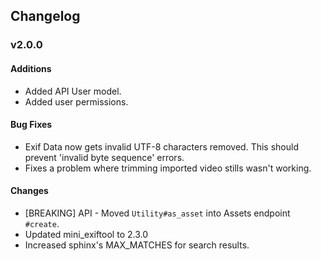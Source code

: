 ## Changelog

### v2.0.0
#### Additions
* Added API User model.
* Added user permissions.

#### Bug Fixes
* Exif Data now gets invalid UTF-8 characters removed. This should prevent
  'invalid byte sequence' errors.
* Fixes a problem where trimming imported video stills wasn't working.

#### Changes
* [BREAKING] API - Moved `Utility#as_asset` into Assets endpoint `#create`.
* Updated mini_exiftool to 2.3.0
* Increased sphinx's MAX_MATCHES for search results.
